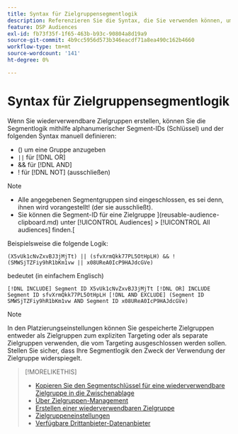 ```yaml
---
title: Syntax für Zielgruppensegmentlogik
description: Referenzieren Sie die Syntax, die Sie verwenden können, um die Logik für Zielgruppensegmente zu definieren.
feature: DSP Audiences
exl-id: fb73f35f-1f65-463b-b93c-90804a8d19a9
source-git-commit: 4b9cc5956d573b346eacdf71a8ea490c162b4660
workflow-type: tm+mt
source-wordcount: '141'
ht-degree: 0%

---
```


# Syntax für Zielgruppensegmentlogik

Wenn Sie wiederverwendbare Zielgruppen erstellen, können Sie die Segmentlogik mithilfe alphanumerischer Segment-IDs (Schlüssel) und der folgenden Syntax manuell definieren:

* () um eine Gruppe anzugeben
* `||` für [!DNL OR] <!-- || escaped with backticks so Jenkins doesn't think it's a Markdown table -->
* &amp;&amp; für [!DNL AND]
* ! für [!DNL NOT] (ausschließen)

>[!NOTE]
>
>* Alle angegebenen Segmentgruppen sind eingeschlossen, es sei denn, ihnen wird vorangestellt! (der sie ausschließt).
>* Sie können die Segment-ID für eine Zielgruppe ](reusable-audience-clipboard.md) unter [!UICONTROL Audiences] > [!UICONTROL All audiences] finden.[

Beispielsweise die folgende Logik:

```
(X5vUk1cNvZxvBJ3jMjTt) || (sfvXrmQkk77PL5OtHpLH) && !(SMWSjTZFiy9hR1bKm1vw || x08UReA0IcP9HAJdcGVe)
```

bedeutet (in einfachem Englisch)

```
[!DNL INCLUDE] Segment ID X5vUk1cNvZxvBJ3jMjTt [!DNL OR] INCLUDE Segment ID sfvXrmQkk77PL5OtHpLH [!DNL AND EXCLUDE] (Segment ID SMWSjTZFiy9hR1bKm1vw AND Segment ID x08UReA0IcP9HAJdcGVe)
```

>[!NOTE]
>
>In den Platzierungseinstellungen können Sie gespeicherte Zielgruppen entweder als Zielgruppen zum expliziten Targeting oder als separate Zielgruppen verwenden, die vom Targeting ausgeschlossen werden sollen. Stellen Sie sicher, dass Ihre Segmentlogik den Zweck der Verwendung der Zielgruppe widerspiegelt.

>[!MORELIKETHIS]
>
>* [Kopieren Sie den Segmentschlüssel für eine wiederverwendbare Zielgruppe in die Zwischenablage](reusable-audience-clipboard.md)
>* [Über Zielgruppen-Management](audience-about.md)
>* [Erstellen einer wiederverwendbaren Zielgruppe](reusable-audience-create.md)
>* [Zielgruppeneinstellungen](audience-settings.md)
>* [Verfügbare Drittanbieter-Datenanbieter](third-party-data-providers.md)
